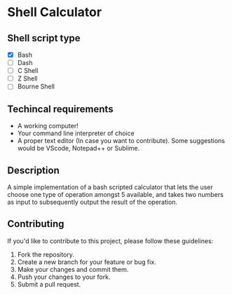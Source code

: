 # Shell Calculator

## Shell script type
- [x] Bash
- [ ] Dash
- [ ] C Shell
- [ ] Z Shell
- [ ] Bourne Shell

## Techincal requirements
- A working computer!
- Your command line interpreter of choice
- A proper text editor (In case you want to contribute).
Some suggestions would be VScode, Notepad++ or Sublime. 

## Description
A simple implementation of a bash scripted calculator that lets the user choose one type
of operation amongst 5 available, and takes two numbers as input to subsequently output the
result of the operation.

## Contributing
If you'd like to contribute to this project, please follow these guidelines:

1. Fork the repository.
2. Create a new branch for your feature or bug fix.
3. Make your changes and commit them.
4. Push your changes to your fork.
5. Submit a pull request.
